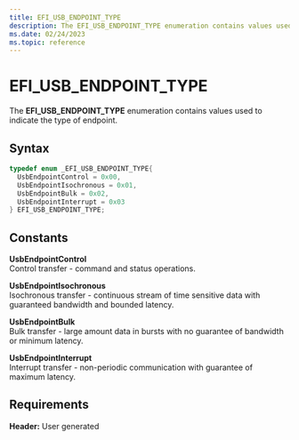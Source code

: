 ```yaml
---
title: EFI_USB_ENDPOINT_TYPE
description: The EFI_USB_ENDPOINT_TYPE enumeration contains values used to indicate the type of endpoint.
ms.date: 02/24/2023
ms.topic: reference
---
```


# EFI_USB_ENDPOINT_TYPE

The **EFI_USB_ENDPOINT_TYPE** enumeration contains values used to indicate the type of endpoint.

## Syntax

```cpp
typedef enum _EFI_USB_ENDPOINT_TYPE{
  UsbEndpointControl = 0x00,
  UsbEndpointIsochronous = 0x01,
  UsbEndpointBulk = 0x02,
  UsbEndpointInterrupt = 0x03
} EFI_USB_ENDPOINT_TYPE;
```

## Constants

**UsbEndpointControl**  
Control transfer - command and status operations.

**UsbEndpointIsochronous**  
Isochronous transfer - continuous stream of time sensitive data with guaranteed bandwidth and bounded latency.

**UsbEndpointBulk**  
Bulk transfer - large amount data in bursts with no guarantee of bandwidth or minimum latency.

**UsbEndpointInterrupt**  
Interrupt transfer - non-periodic communication with guarantee of maximum latency.

## Requirements

**Header:** User generated

